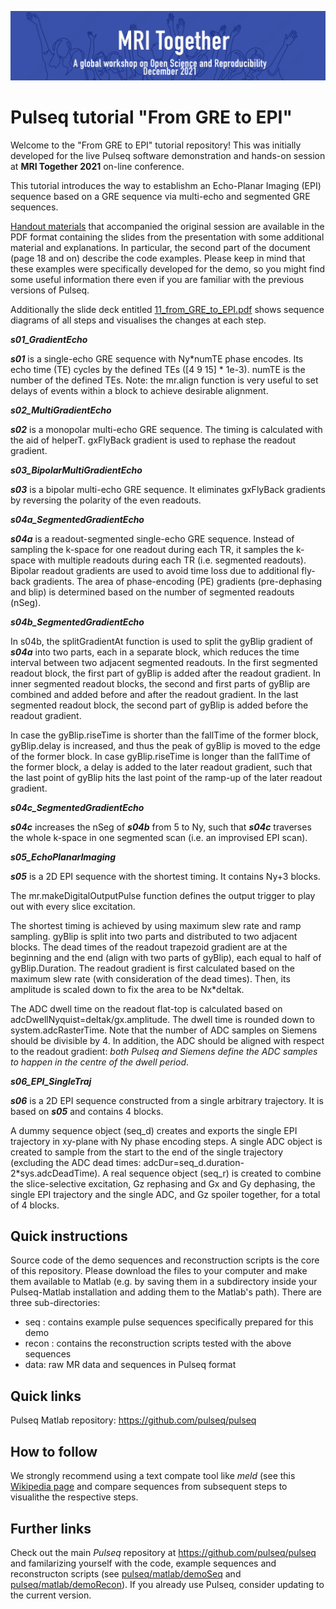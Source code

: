 ![Pulseq live demo at MRI Together banner](./doc/mri_together_esmrmb_banner.png)
# Pulseq tutorial "From GRE to EPI"

Welcome to the "From GRE to EPI" tutorial repository! This was initially developed for the live Pulseq software demonstration and hands-on session at **MRI Together 2021** on-line conference. 

This tutorial introduces the way to establishm an Echo-Planar Imaging (EPI)
sequence based on a GRE sequence via multi-echo and segmented GRE sequences. 

[Handout materials](./doc/Handout.pdf) that accompanied the original session are available in the PDF format containing the slides from the presentation with some additional material and explanations. In particular, the second part of the document (page 18 and on) describe the code examples. Please keep in mind that these examples were specifically developed for the demo, so you might find some useful information there even if you are familiar with the previous versions of Pulseq. 

Additionally the slide deck entitled [11_from_GRE_to_EPI.pdf](./doc/11_from_GRE_to_EPI.pdf) shows sequence diagrams of all steps and visualises the changes at each step.

***s01\_GradientEcho***

***s01*** is a single-echo GRE sequence with Ny\*numTE phase encodes.
Its echo time (TE) cycles by the defined TEs (\[4 9 15\] \* 1e-3). numTE
is the number of the defined TEs. Note: the mr.align function is very
useful to set delays of events within a block to achieve desirable
alignment.

***s02\_MultiGradientEcho***

***s02*** is a monopolar multi-echo GRE sequence. The timing is
calculated with the aid of helperT. gxFlyBack gradient is used to
rephase the readout gradient.

***s03\_BipolarMultiGradientEcho***

***s03*** is a bipolar multi-echo GRE sequence. It eliminates gxFlyBack
gradients by reversing the polarity of the even readouts.

***s04a\_SegmentedGradientEcho***

***s04a*** is a readout-segmented single-echo GRE sequence. Instead of
sampling the k-space for one readout during each TR, it samples the
k-space with multiple readouts during each TR (i.e. segmented readouts).
Bipolar readout gradients are used to avoid time loss due to additional
fly-back gradients. The area of phase-encoding (PE) gradients
(pre-dephasing and blip) is determined based on the number of segmented
readouts (nSeg).

***s04b\_SegmentedGradientEcho***

In s04b, the splitGradientAt function is used to split the gyBlip
gradient of ***s04a*** into two parts, each in a separate block, which
reduces the time interval between two adjacent segmented readouts. In
the first segmented readout block, the first part of gyBlip is added
after the readout gradient. In inner segmented readout blocks, the
second and first parts of gyBlip are combined and added before and after
the readout gradient. In the last segmented readout block, the second
part of gyBlip is added before the readout gradient.

In case the gyBlip.riseTime is shorter than the fallTime of the former
block, gyBlip.delay is increased, and thus the peak of gyBlip is moved
to the edge of the former block. In case gyBlip.riseTime is longer than
the fallTime of the former block, a delay is added to the later readout
gradient, such that the last point of gyBlip hits the last point of the
ramp-up of the later readout gradient.

***s04c\_SegmentedGradientEcho***

***s04c*** increases the nSeg of ***s04b*** from 5 to Ny, such that
***s04c*** traverses the whole k-space in one segmented scan (i.e. an
improvised EPI scan).

***s05\_EchoPlanarImaging***

***s05*** is a 2D EPI sequence with the shortest timing. It contains
Ny+3 blocks.

The mr.makeDigitalOutputPulse function defines the output trigger to
play out with every slice excitation.

The shortest timing is achieved by using maximum slew rate and ramp
sampling. gyBlip is split into two parts and distributed to two adjacent
blocks. The dead times of the readout trapezoid gradient are at the
beginning and the end (align with two parts of gyBlip), each equal to
half of gyBlip.Duration. The readout gradient is first calculated based
on the maximum slew rate (with consideration of the dead times). Then,
its amplitude is scaled down to fix the area to be Nx\*deltak.

The ADC dwell time on the readout flat-top is calculated based on
adcDwellNyquist=deltak/gx.amplitude. The dwell time is rounded down to
system.adcRasterTime. Note that the number of ADC samples on Siemens
should be divisible by 4. In addition, the ADC should be aligned with
respect to the readout gradient: *both Pulseq and Siemens define the ADC
samples to happen in the centre of the dwell period*.

***s06\_EPI\_SingleTraj***

***s06*** is a 2D EPI sequence constructed from a single arbitrary
trajectory. It is based on ***s05*** and contains 4 blocks.

A dummy sequence object (seq\_d) creates and exports the single EPI
trajectory in xy-plane with Ny phase encoding steps. A single ADC object
is created to sample from the start to the end of the single trajectory
(excluding the ADC dead times:
adcDur=seq\_d.duration-2\*sys.adcDeadTime). A real sequence object
(seq\_r) is created to combine the slice-selective excitation, Gz
rephasing and Gx and Gy dephasing, the single EPI trajectory and the
single ADC, and Gz spoiler together, for a total of 4 blocks.

## Quick instructions

Source code of the demo sequences and reconstruction scripts is the core of this repository. Please download the files to your computer and make them available to Matlab (e.g. by saving them in a subdirectory inside your Pulseq-Matlab installation and adding them to the Matlab's path). There are three sub-directories:

* seq : contains example pulse sequences specifically prepared for this demo
* recon : contains the reconstruction scripts tested with the above sequences
* data: raw MR data and sequences in Pulseq format

## Quick links

Pulseq Matlab repository: 
https://github.com/pulseq/pulseq

## How to follow 

We strongly recommend using a text compate tool like *meld* (see this [Wikipedia page](https://en.wikipedia.org/wiki/Meld_(software)) and compare sequences from subsequent steps to visualithe the respective steps.

## Further links

Check out the main *Pulseq* repository at https://github.com/pulseq/pulseq and familarizing yourself with the code, example sequences and reconstructon scripts (see 
[pulseq/matlab/demoSeq](https://github.com/pulseq/pulseq/tree/master/matlab/demoSeq) and [pulseq/matlab/demoRecon](https://github.com/pulseq/pulseq/tree/master/matlab/demoRecon)). If you already use Pulseq, consider updating to the current version.

